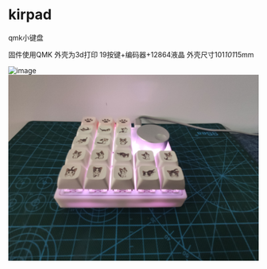 # kirpad
qmk小键盘

固件使用QMK
外壳为3d打印
19按键+编码器+12864液晶 外壳尺寸101*101*15mm

![image](https://github.com/kiritro/kirpad/blob/main/image/IMG_20210731_184650.jpg)
![image](https://github.com/kiritro/kirpad/blob/main/image/IMG_20210731_184811.jpg)